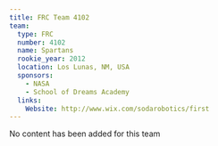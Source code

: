 ```yaml
---
title: FRC Team 4102
team:
  type: FRC
  number: 4102
  name: Spartans
  rookie_year: 2012
  location: Los Lunas, NM, USA
  sponsors:
    - NASA
    - School of Dreams Academy
  links:
    Website: http://www.wix.com/sodarobotics/first
---
```

No content has been added for this team